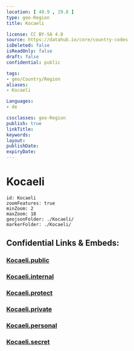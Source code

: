 ```yaml
---
location: [ 40.9 , 29.8 ] 
type: geo-Region
title: Kocaeli

license: CC BY-SA 4.0
source: https://datahub.io/core/country-codes
isDeleted: false
isReadOnly: false
draft: false
confidential: public

tags:
- geo/Country/Region
aliases:
- Kocaeli

Languages:
- de

cssclasses: geo-Region
publish: true
linkTitle: 
keywords: 
layout: 
publishDate: 
expiryDate: 
---
```


# Kocaeli

```leaflet
id: Kocaeli
zoomFeatures: true 
minZoom: 2 
maxZoom: 18
geojsonFolder: ./Kocaeli/
markerFolder: ./Kocaeli/
```


## Confidential Links & Embeds: 

### [Kocaeli.public](/_public/\Earth\Continent\Europe\Europe~East\Turkey\Provinces~TurkeyKocaeli.public.md) 

### [Kocaeli.internal](/_internal/\Earth\Continent\Europe\Europe~East\Turkey\Provinces~TurkeyKocaeli.internal.md) 

### [Kocaeli.protect](/_protect/\Earth\Continent\Europe\Europe~East\Turkey\Provinces~TurkeyKocaeli.protect.md) 

### [Kocaeli.private](/_private/\Earth\Continent\Europe\Europe~East\Turkey\Provinces~TurkeyKocaeli.private.md) 

### [Kocaeli.personal](/_personal/\Earth\Continent\Europe\Europe~East\Turkey\Provinces~TurkeyKocaeli.personal.md) 

### [Kocaeli.secret](/_secret/\Earth\Continent\Europe\Europe~East\Turkey\Provinces~TurkeyKocaeli.secret.md)

